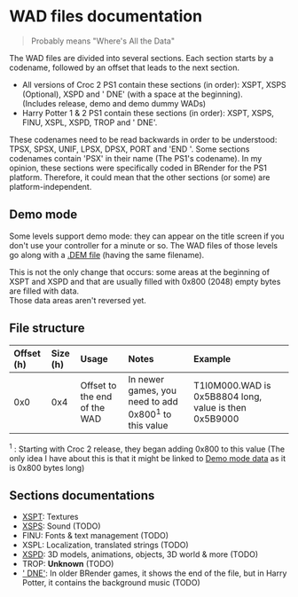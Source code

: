 # WAD files documentation
> Probably means "Where's All the Data"

The WAD files are divided into several sections.
Each section starts by a codename, followed by an offset that leads to the next section.

- All versions of Croc 2 PS1 contain these sections (in order): XSPT, XSPS (Optional), XSPD and ' DNE' (with a space at the beginning).  
(Includes release, demo and demo dummy WADs)  
- Harry Potter 1 & 2 PS1 contain these sections (in order): XSPT, XSPS, FINU, XSPL, XSPD, TROP and ' DNE'.  

These codenames need to be read backwards in order to be understood: TPSX, SPSX, UNIF, LPSX, DPSX, PORT and 'END '.
Some sections codenames contain 'PSX' in their name (The PS1's codename).
In my opinion, these sections were specifically coded in BRender for the PS1 platform.
Therefore, it could mean that the other sections (or some) are platform-independent.

## Demo mode

Some levels support demo mode: they can appear on the title screen if you don't use your controller for a minute or so.
The WAD files of those levels go along with a [.DEM file](DEM.md) (having the same filename).

This is not the only change that occurs: some areas at the beginning of XSPT and XSPD and that are usually filled with 0x800 (2048) empty bytes are filled with data.  
Those data areas aren't reversed yet.

## File structure

|Offset (h)|Size (h)|Usage|Notes|Example|
|:---|:---|:---|:---|:---|
|0x0|0x4|Offset to the end of the WAD|In newer games, you need to add 0x800<sup>1</sup> to this value|T1I0M000.WAD is 0x5B8804 long, value is then 0x5B9000|

<sup>1</sup> : Starting with Croc 2 release, they began adding 0x800 to this value (The only idea I have about this is that it might be linked to [Demo mode data](#Demo-mode) as it is 0x800 bytes long)

## Sections documentations

- [XSPT](WAD%20sections/XSPT.md): Textures
- [XSPS](WAD%20sections/XSPS.md): Sound (TODO)
- FINU: Fonts & text management (TODO)
- XSPL: Localization, translated strings (TODO)
- [XSPD](WAD%20sections/XSPD.md): 3D models, animations, objects, 3D world & more (TODO)
- TROP: **Unknown** (TODO)
- [' DNE'](WAD%20sections/DNE.md): In older BRender games, it shows the end of the file, but in Harry Potter, it contains the background music (TODO)